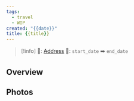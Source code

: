 ```yaml
---
tags:
  - travel
  - WIP
created: "{{date}}"
title: {{title}}
---
```


> [!info]
>📌: [Address]()
>📅: `start_date` ➡️ `end_date`

## Overview



## Photos

